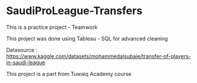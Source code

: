 # SaudiProLeague-Transfers
This is a practice project - Teamwork

This project was done using Tableau - SQL for advanced cleaning

Datasource : https://www.kaggle.com/datasets/mohammedalsubaie/transfer-of-players-in-saudi-league


This project is a part from Tuwaiq Academy course
